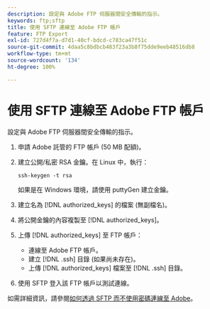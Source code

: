 ```yaml
---
description: 設定與 Adobe FTP 伺服器間安全傳輸的指示。
keywords: ftp;sftp
title: 使用 SFTP 連線至 Adobe FTP 帳戶
feature: FTP Export
exl-id: 727d4f7a-d7d1-40cf-bdcd-c783ca47f51c
source-git-commit: 4daa5c8bdbcb483f23a3b8f75dde9eeb48516db8
workflow-type: tm+mt
source-wordcount: '134'
ht-degree: 100%

---
```


# 使用 SFTP 連線至 Adobe FTP 帳戶

設定與 Adobe FTP 伺服器間安全傳輸的指示。

1. 申請 Adobe 託管的 FTP 帳戶 (50 MB 配額)。
1. 建立公開/私密 RSA 金鑰。在 Linux 中，執行：

   ```
   ssh-keygen -t rsa
   ```

   如果是在 Windows 環境，請使用 puttyGen 建立金鑰。

1. 建立名為 [!DNL authorized_keys] 的檔案 (無副檔名)。
1. 將公開金鑰的內容複製至 [!DNL authorized_keys]。
1. 上傳 [!DNL authorized_keys] 至 FTP 帳戶：

   * 連線至 Adobe FTP 帳戶。
   * 建立 [!DNL .ssh] 目錄 (如果尚未存在)。
   * 上傳 [!DNL authorized_keys] 檔案至 [!DNL .ssh] 目錄。

1. 使用 SFTP 登入該 FTP 帳戶以測試連線。

如需詳細資訊，請參閱[如何透過 SFTP 而不使用密碼連線至 Adobe](/help/export/ftp-and-sftp/c-sftp/ftp-sftp-cert-auth.md)。
